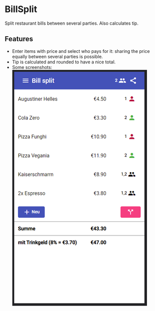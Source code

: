 # BillSplit

Split restaurant bills between several parties. Also calculates tip.

## Features

- Enter items with price and select who pays for it: sharing the price equally between several parties is possible.
- Tip is calculated and rounded to have a nice total.
- Some screenshots:
  ![Bill-Split-1](docs/Bill-Split-1.PNG)
